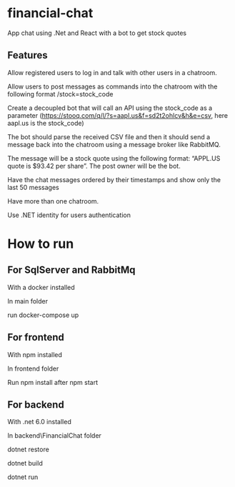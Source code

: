 # financial-chat

App chat using .Net and React with a bot to get stock quotes

## Features

Allow registered users to log in and talk with other users in a chatroom.

Allow users to post messages as commands into the chatroom with the following format
/stock=stock_code

Create a decoupled bot that will call an API using the stock_code as a parameter
(https://stooq.com/q/l/?s=aapl.us&f=sd2t2ohlcv&h&e=csv, here aapl.us is the
stock_code)

The bot should parse the received CSV file and then it should send a message back into
the chatroom using a message broker like RabbitMQ.

The message will be a stock quote
using the following format: “APPL.US quote is $93.42 per share”. The post owner will be
the bot.

Have the chat messages ordered by their timestamps and show only the last 50
messages

Have more than one chatroom.

Use .NET identity for users authentication

# How to run

## For SqlServer and RabbitMq

With a docker installed

In main folder

run docker-compose up

## For frontend

With npm installed

In frontend folder

Run npm install after npm start

## For backend

With .net 6.0 installed

In backend\FinancialChat folder

dotnet restore

dotnet build

dotnet run
